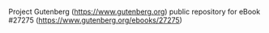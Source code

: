 Project Gutenberg (https://www.gutenberg.org) public repository for eBook #27275 (https://www.gutenberg.org/ebooks/27275)
